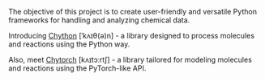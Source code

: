 The objective of this project is to create user-friendly and versatile Python frameworks for handling and analyzing chemical data.

Introducing [Chython](https://github.com/chython/chython) [ˈkʌɪθ(ə)n] - a library designed to process molecules and reactions using the Python way.

Also, meet [Chytorch](https://github.com/chython/chytorch) [kʌɪtɔːrtʃ] - a library tailored for modeling molecules and reactions using the PyTorch-like API.
